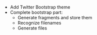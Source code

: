 * Add Twitter Bootstrap theme
* Complete bootstrap part:
  - Generate fragments and store them
  - Recognize filenames
  - Generate files
